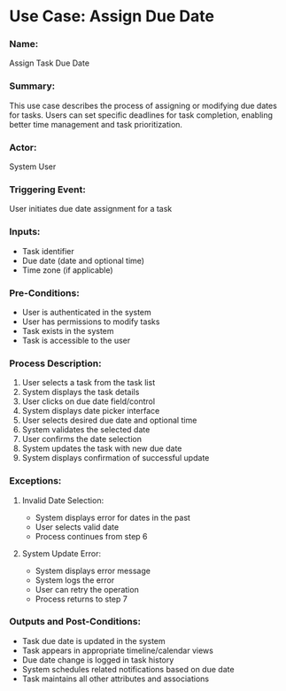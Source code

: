 <!-- Generated with Claude 3.5 Sonnet -->

# Use Case: Assign Due Date

### Name: 
Assign Task Due Date

### Summary: 
This use case describes the process of assigning or modifying due dates for tasks. Users can set specific deadlines for task completion, enabling better time management and task prioritization.

### Actor:
System User

### Triggering Event:
User initiates due date assignment for a task

### Inputs:
- Task identifier
- Due date (date and optional time)
- Time zone (if applicable)

### Pre-Conditions:
- User is authenticated in the system
- User has permissions to modify tasks
- Task exists in the system
- Task is accessible to the user

### Process Description:
1. User selects a task from the task list
2. System displays the task details
3. User clicks on due date field/control
4. System displays date picker interface
5. User selects desired due date and optional time
6. System validates the selected date
7. User confirms the date selection
8. System updates the task with new due date
9. System displays confirmation of successful update

### Exceptions:
1. Invalid Date Selection:
   - System displays error for dates in the past
   - User selects valid date
   - Process continues from step 6

2. System Update Error:
   - System displays error message
   - System logs the error
   - User can retry the operation
   - Process returns to step 7

### Outputs and Post-Conditions:
- Task due date is updated in the system
- Task appears in appropriate timeline/calendar views
- Due date change is logged in task history
- System schedules related notifications based on due date
- Task maintains all other attributes and associations